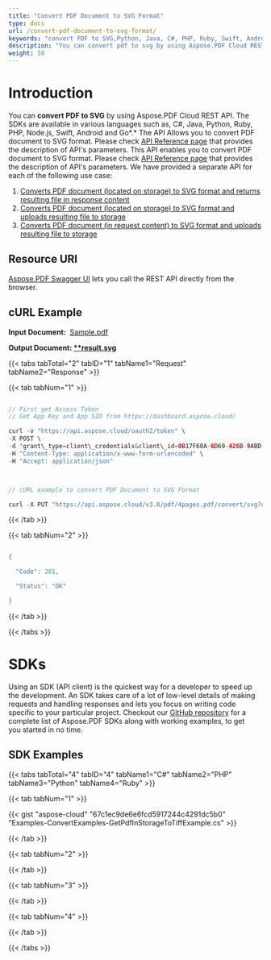 ```yaml
---
title: "Convert PDF Document to SVG Format"
type: docs
url: /convert-pdf-document-to-svg-format/
keywords: "convert PDF to SVG,Python, Java, C#, PHP, Ruby, Swift, Android, Go"
description: "You can convert pdf to svg by using Aspose.PDF Cloud REST API. The SDKs are available in various languages such as, C#, Java, Python, Ruby, PHP, Node.js, Swift, Android and Go. The API Allows you to convert PDF document to SVG format. Please check API Reference page that provides the description of API&amp;apos;s parameters."
weight: 50
---
```


# **Introduction**
You can **convert PDF to SVG** by using Aspose.PDF Cloud REST API. The SDKs are available in various languages such as, C#, Java, Python, Ruby, PHP, Node.js, Swift, Android and Go*.* The API Allows you to convert PDF document to SVG format. Please check [API Reference page](https://apireference.aspose.cloud/pdf/#!/Convert/PutPdfInRequestToSvg) that provides the description of API's parameters. This API enables you to convert PDF document to SVG format. Please check [API Reference page](https://apireference.aspose.cloud/pdf/#!/Convert/PutPdfInRequestToSvg) that provides the description of API's parameters. We have provided a separate API for each of the following use case:

1. [Converts PDF document (located on storage) to SVG format and returns resulting file in response content](https://apireference.aspose.cloud/pdf/#!/Convert/GetPdfInStorageToSvg)
1. [Converts PDF document (located on storage) to SVG format and uploads resulting file to storage](https://apireference.aspose.cloud/pdf/#!/Convert/PutPdfInStorageToSvg)
1. [Converts PDF document (in request content) to SVG format and uploads resulting file to storage](https://apireference.aspose.cloud/pdf/#!/Convert/PutPdfInRequestToSvg)
## **Resource URI**
[Aspose.PDF Swagger UI](https://apireference.aspose.cloud/pdf/#!/Convert/PutPdfInRequestToSvg) lets you call the REST API directly from the browser.
## **cURL Example**
**Input Document:**  [Sample.pdf](attachments/1246153/1507329.pdf)

**Output Document: [**result.svg](attachments/1246158/1507335.svg)** 

{{< tabs tabTotal="2" tabID="1" tabName1="Request" tabName2="Response" >}}

{{< tab tabNum="1" >}}

```java

// First get Access Token
// Get App Key and App SID from https://dashboard.aspose.cloud/

curl -v "https://api.aspose.cloud/oauth2/token" \
-X POST \
-d 'grant\_type=client\_credentials&client\_id=0B17F60A-6D69-426B-9ABD-79F35A6E9F7B&client\_secret=53b8b19adffa41a3e87dbbd8858977ae' \
-H "Content-Type: application/x-www-form-urlencoded" \
-H "Accept: application/json"



// cURL example to convert PDF Document to SVG Format

curl -X PUT "https://api.aspose.cloud/v3.0/pdf/4pages.pdf/convert/svg?outPath=result.svg" -H "accept: application/json" -H "authorization: Bearer eyJhbGciOiJSUzI1NiIsInR5cCI6IkpXVCJ9.eyJuYmYiOjE1OTQyMDM0ODIsImV4cCI6MTU5NDI4OTg4MiwiaXNzIjoiaHR0cHM6Ly9hcGkuYXNwb3NlLmNsb3VkIiwiYXVkIjpbImh0dHBzOi8vYXBpLmFzcG9zZS5jbG91ZC9yZXNvdXJjZXMiLCJhcGkucGxhdGZvcm0iLCJhcGkucHJvZHVjdHMiLCJhcGkuc3RvcmFnZSJdLCJjbGllbnRfaWQiOiJiZmM1MzQyOS01NzkwLTRhZTUtOGE5Ni04OWVjYWJlNGIyYTAiLCJjbGllbnRfZGVmYXVsdF9zdG9yYWdlIjoiMjVDNDNBNUMtMEQ1RS00MjFCLTlGMTUtQjRCNzY0RDRCMEVEIiwiY2xpZW50X2lkU3J2SWQiOiI0MDQ4OTkiLCJzY29wZSI6WyJhcGkucGxhdGZvcm0iLCJhcGkucHJvZHVjdHMiLCJhcGkuc3RvcmFnZSJdfQ.Sms8wYcZrqsu-Z1us8ixABAHyWwo4TUlKNEeF2l-aUijOaAI0sk4t0XtltchkxtGVrks4YSEQ3\_48LvksO72aoJfjICi6h3vZuxF\_yrb5oNqw9yyq05vDO9EqH0YHhCFB0LTPFj9HhDmsEko7rbtHJtdmo2vxTGKWBBh8f1O0l2OTTbKww5LpYntZ\_MOSgG8xbHj7DFl72idAfTMbX4\_Zi1I4JgSw2IAbwB-WUnuLL27unzJB2uUApQsdI-lGaY8IEXAeqAcVcIZIve1hxzmFRN03SpPPKXDgV4P3hvG8xCrZ6pMoWh5IKcyyUXN5ZRvBnuMDsgiQb6ZC16XV2TMHQ"

```

{{< /tab >}}

{{< tab tabNum="2" >}}

```java

{

  "Code": 201,

  "Status": "OK"

}

```

{{< /tab >}}

{{< /tabs >}}
# **SDKs**
Using an SDK (API client) is the quickest way for a developer to speed up the development. An SDK takes care of a lot of low-level details of making requests and handling responses and lets you focus on writing code specific to your particular project. Checkout our [GitHub repository](https://github.com/aspose-pdf-cloud) for a complete list of Aspose.PDF SDKs along with working examples, to get you started in no time.
## **SDK Examples**
{{< tabs tabTotal="4" tabID="4" tabName1="C#" tabName2="PHP" tabName3="Python" tabName4="Ruby" >}}

{{< tab tabNum="1" >}}



{{< gist "aspose-cloud" "67c1ec9de6e6fcd5917244c4291dc5b0" "Examples-ConvertExamples-GetPdfInStorageToTiffExample.cs" >}}

{{< /tab >}}

{{< tab tabNum="2" >}}



{{< /tab >}}

{{< tab tabNum="3" >}}



{{< /tab >}}

{{< tab tabNum="4" >}}



{{< /tab >}}

{{< /tabs >}}
